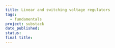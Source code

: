 ```yaml
---
title: Linear and switching voltage regulators
tags:
  - fundamentals
project: substack
date_published: 
status: 
final title:
---
```

